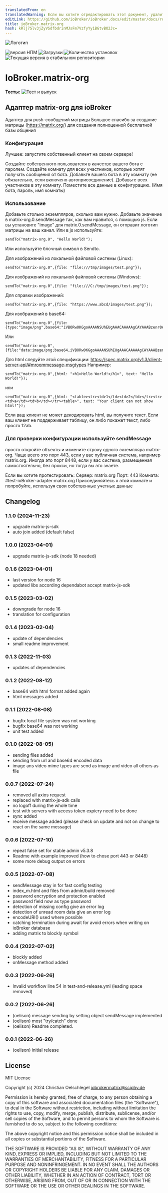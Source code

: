 ```yaml
---
translatedFrom: en
translatedWarning: Если вы хотите отредактировать этот документ, удалите поле «translationFrom», в противном случае этот документ будет снова автоматически переведен
editLink: https://github.com/ioBroker/ioBroker.docs/edit/master/docs/ru/adapterref/iobroker.matrix-org/README.md
title: ioBroker.matrix-org
hash: kRlj7Slv3jZyVSdfbdrinMJsFm7VzfyYy1BGtvBO2Jc=
---
```

![Логотип](../../../en/adapterref/iobroker.matrix-org/admin/matrix-logo.png)

![версия НПМ](https://img.shields.io/npm/v/iobroker.matrix-org.svg)
![Загрузки](https://img.shields.io/npm/dm/iobroker.matrix-org.svg)
![Количество установок](https://iobroker.live/badges/matrix-org-installed.svg)
![Текущая версия в стабильном репозитории](https://iobroker.live/badges/matrix-org-stable.svg)

# IoBroker.matrix-org
**Тесты:** ![Тест и выпуск](https://github.com/oelison/ioBroker.matrix-org/workflows/Test%20and%20Release/badge.svg)

## Адаптер matrix-org для ioBroker
Адаптер для push-сообщений матрицы Большое спасибо за создание матрицы (https://matrix.org/) для создания полноценной бесплатной базы общения

### Конфигурация
Лучшее: запустите собственный клиент на своем сервере!

Создайте собственного пользователя в качестве вашего бота с паролем. Создайте комнату для всех участников, которые хотят получать сообщения от бота. Добавьте вашего бота в эту комнату (не обязательно, если включено автоприсоединение). Добавьте всех участников в эту комнату. Поместите все данные в конфигурацию. (Имя бота, пароль, имя комнаты)

### Использование
Добавьте столько экземпляров, сколько вам нужно. Добавьте значение в matrix-org.0.sendMessage так, как вам нравится, с помощью js. Если вы установите "image" для matrix.0.sendMessage, он отправит логотип матрицы на ваш канал.
Или в js используйте:

```
sendTo("matrix-org.0", "Hello World!");
```

Или используйте блочный символ в Sendto.

Для изображений из локальной файловой системы (Linux):

```
sendTo("matrix-org.0",{file: "file:///tmp/images/test.png"});
```

Для изображений из локальной файловой системы (Windows):

``` 
sendTo("matrix-org.0",{file: "file:///C:/tmp/images/test.png"});
```

Для справки изображений:

```
sendTo("matrix-org.0",{file: "https://www.abcd/images/test.png"});
```

Для изображений в base64:

```
sendTo("matrix-org.0",{file:{type:"image/png",base64:"iVBORw0KGgoAAAANSUhEUgAAACAAAAAgCAYAAABzenr0AAAAAXNSR0IArs4c6QAAAARnQU1BAACxjwv8YQUAAAAJcEhZcwAADsMAAA7DAcdvqGQAAACmSURBVFhH7ZdhCoAgDEZnd9D737T8xJkNNY1Ef+yB2LTcC1qWOT20kCBgjIkh0WwfmeuIxyGYnRzIPElgFSqgAvsKOOdCzeZ1y7EcZzDG16HvwtckihLdA4xxk3HeGGttc17Cc+lN6Ds/dlO6w6/ItQHn7H4GcDK3Em/zNboE5KKjcQstQxVQARVYLlDdC2YzvBfMQgVUYB8BlMWfn2E1ZJ7Fv+dEF0UZoNhXp9NnAAAAAElFTkSuQmCC"}});
```

Или

```
sendTo("matrix-org.0",{file:"data:image/png;base64,iVBORw0KGgoAAAANSUhEUgAAACAAAAAgCAYAAABzenr0AAAAAXNSR0IArs4c6QAAAARnQU1BAACxjwv8YQUAAAAJcEhZcwAADsMAAA7DAcdvqGQAAACmSURBVFhH7ZdhCoAgDEZnd9D737T8xJkNNY1Ef+yB2LTcC1qWOT20kCBgjIkh0WwfmeuIxyGYnRzIPElgFSqgAvsKOOdCzeZ1y7EcZzDG16HvwtckihLdA4xxk3HeGGttc17Cc+lN6Ds/dlO6w6/ItQHn7H4GcDK3Em/zNboE5KKjcQstQxVQARVYLlDdC2YzvBfMQgVUYB8BlMWfn2E1ZJ7Fv+dEF0UZoNhXp9NnAAAAAElFTkSuQmCC"});
```

Для html следуйте этой спецификации: https://spec.matrix.org/v1.3/client-server-api/#mroommessage-msgtypes Например:

```
sendTo("matrix-org.0",{html: "<h1>Hello World!</h1>", text: "Hello World!"});
```

или

```
sendTo("matrix-org.0",{html: "<table><tr><td>1</td><td>2</td></tr><tr><td>a</td><td>b</td></tr><table>", text: "Your client can not show html!"});
```

Если ваш клиент не может декодировать html, вы получите текст.
Если ваш клиент не поддерживает таблицу, он либо покажет текст, либо просто 12ab.

### Для проверки конфигурации используйте sendMessage
просто откройте объекты и измените строку одного экземпляра matrix-org. Чаще всего это порт 443, если у вас публичная система, например matrix.org. Иногда это порт 8448, если у вас система, размещенная самостоятельно, без прокси, но тогда вы это знаете.

Если вы хотите протестировать: Сервер: matrix.org Порт: 443 Комната: #test-ioBroker-adapter:matrix.org Присоединяйтесь к этой комнате и попробуйте, используя свои собственные учетные данные

## Changelog
<!--
    Placeholder for the next version (at the beginning of the line):
    ### **WORK IN PROGRESS**
-->
### 1.1.0 (2024-11-23)
* upgrade matrix-js-sdk
* auto join added (default false)

### 1.0.0 (2023-04-01)
* upgrade matrix-js-sdk (node 18 needed)

### 0.1.6 (2023-04-01)
* last version for node 16
* updated libs according dependabot accept matrix-js-sdk

### 0.1.5 (2023-03-02)
* downgrade for node 16
* translation for configuration

### 0.1.4 (2023-02-04)
* update of dependencies
* small readme improvement

### 0.1.3 (2022-11-03)
* updates of dependencies

### 0.1.2 (2022-08-12)
* base64 with html format added again
* html messages added

### 0.1.1 (2022-08-08)
* bugfix local file system was not working
* bugfix base64 was not working
* unit test added

### 0.1.0 (2022-08-05)
* sending files added
* sending from url and base64 encoded data
* image ans video mime types are send as image and video all others as file

### 0.0.7 (2022-07-24)
* removed all axios request
* replaced with matrix-js-sdk calls
* no logoff during the whole time
* test with servers with access token expiery need to be done
* sync added
* receive message added (please check on update and not on change to react on the same message)

### 0.0.6 (2022-07-10)
* repeat false set for stable admin v5.3.8
* Readme with example improved (how to chose port 443 or 8448)
* some more debug output on errors

### 0.0.5 (2022-07-08)
* sendMessage stay in for fast config testing
* index_m.html and files from admin/build removed
* password encryption and protection enabled
* password field now as type password
* detection of missing config give an error log
* detection of unread room data give an error log
* encodeURI() used where possible
* catching termination during await for avoid errors when writing on ioBroker database
* adding matrix to blockly symbol

### 0.0.4 (2022-07-02)
* blockly added
* onMessage method added

### 0.0.3 (2022-06-26)
* Invalid workflow line 54 in test-and-release.yml (leading space removed)

### 0.0.2 (2022-06-26)
* (oelison) message sending by setting object sendMessage implemented
* (oelison) most "try/catch" done
* (oelison) Readme completed.

### 0.0.1 (2022-06-26)
* (oelison) initial release

## License
MIT License

Copyright (c) 2024 Christian Oelschlegel <iobrokermatrix@sciphy.de>

Permission is hereby granted, free of charge, to any person obtaining a copy
of this software and associated documentation files (the "Software"), to deal
in the Software without restriction, including without limitation the rights
to use, copy, modify, merge, publish, distribute, sublicense, and/or sell
copies of the Software, and to permit persons to whom the Software is
furnished to do so, subject to the following conditions:

The above copyright notice and this permission notice shall be included in all
copies or substantial portions of the Software.

THE SOFTWARE IS PROVIDED "AS IS", WITHOUT WARRANTY OF ANY KIND, EXPRESS OR
IMPLIED, INCLUDING BUT NOT LIMITED TO THE WARRANTIES OF MERCHANTABILITY,
FITNESS FOR A PARTICULAR PURPOSE AND NONINFRINGEMENT. IN NO EVENT SHALL THE
AUTHORS OR COPYRIGHT HOLDERS BE LIABLE FOR ANY CLAIM, DAMAGES OR OTHER
LIABILITY, WHETHER IN AN ACTION OF CONTRACT, TORT OR OTHERWISE, ARISING FROM,
OUT OF OR IN CONNECTION WITH THE SOFTWARE OR THE USE OR OTHER DEALINGS IN THE
SOFTWARE.